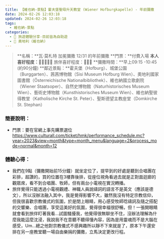 ```yaml
---
title: 【維也納-景點】霍夫堡聖母升天教堂 (Wiener Hofburgkapelle) - 年前彌撒
date: 2024-02-26 12:03:18
updated: 2024-02-26 12:03:18
tags: 
  - 維也納-景點
categories: 
  - 🌴 旅遊體驗分享-目前皆為自助遊
  - 🥥 奧地利（維也納) 
---
```

>**名稱：**瓦·莫札特 加冕彌撒 12/31 的年前彌撒
>**門票：**付費入場
>**本人喜好程度：**🌝🌝🌝🌝🌛 旅伴喜好程度：🌝🌝🌝
>**彌撒時間：**早上09:15 -10:45 (約90分鐘)
>**鄰近景點：**霍夫堡（Hofburg）、城堡公園（Burggarten）、茜茜博物館（Sisi Museum Hofburg Wien）、奧地利國家圖書館（Österreichische Nationalbibliothek）、維也納國立歌劇院（Wiener Staatsoper）、自然史博物館（Naturhistorisches Museum Wien）、藝術史博物館（Kunsthistorisches Museum Wien）、維也納聖彼得教堂（Katholische Kirche St. Peter）、聖斯德望主教座堂（Domkirche St. Stephan）
<!-- more -->
### 簡要說明：
+ 門票：要在官網上事先購票選位
https://www.culturall.com/ticket/hmk/performance_schedule.mc?year=2023&view=month&type=month_menu&language=2&process_mode=normal&month=12
  
 
### 體驗心得：
+ 我們在9點（彌撒開始前15分鐘）就坐定位了，提早到的好處是聽到合唱團在彩排，超讚的，買的位置在3樓靠後排，從座位視角看過去就是正對面迴廊的觀眾席，看不到合唱團、牧師，但有兩台小電視在實況轉播。
+ 旅伴覺得只能透過小電視觀禮、神職人員說禱詞的語言不是英文（應該是德文），所以沒辦法融入其中，我是覺得影響不大，雖然我沒有特定宗教信仰，但我很喜歡宗教儀式的氛圍，於是閉上眼睛，用心感受牧師唸禱詞及隨之搭配的交響樂、合唱團，享受這美好的氛圍，覺得很幸福很舒暢，但！一張開眼睛就會看到旅伴盯著我看…試圖騷擾我，他覺得很無聊坐不住，沒辦法理解為什麼我能這麼沈浸，我說我不在意聽不聽得懂內容，因為是用靈魂而不是大腦在感受，Um…總之他對宗教儀式不感興趣所以靜不下來就是了，原本下午還安排在另一座教堂聽一場自由樂捐的彌撒，立馬決定更改行程。 
 